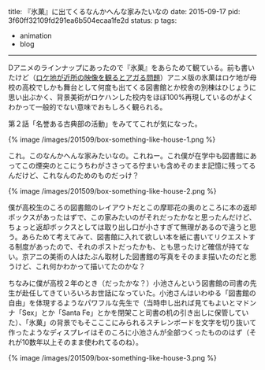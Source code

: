 title: 『氷菓』に出てくるなんかへんな家みたいなの
date: 2015-09-17
pid: 3f60ff32109fd291ea6b504ecaa1fe2d
status: p
tags:
- animation
- blog
---

Dアニメのラインナップにあったので『氷菓』をあらためて観ている。前も書いたけど（[ロケ地が近所の映像を観るとアガる問題][1]）アニメ版の氷菓はロケ地が母校の高校でしかも舞台として何度も出てくる図書館とか校舎の別棟はひじょうに思い出ぶかく、背景美術がロケハンした校内をほぼ100%再現しているのがよくわかって一般的でない意味でおもしろく観られる。

第２話「名誉ある古典部の活動」をみててこれが気になった。

{% image /images/201509/box-something-like-house-1.png %}

これ。このなんかへんな家みたいなの。これねー。これ僕が在学中も図書館にあってこの煙突のとこにうちわがささってる佇まいも含めそのまま記憶に残ってるんだけど、これなんのためのものだっけ？　

{% image /images/201509/box-something-like-house-2.png %}

僕が高校生のころの図書館のレイアウトだとこの摩耶花の奥のところに本の返却ボックスがあったはずで、この家みたいのがそれだったかなと思ったんだけど、ちょっと返却ボックスとしては取り出し口が小さすぎて無理があるので違うと思う。あらためて考えてみて、図書館に入れて欲しい本を紙に書いてリクエストする制度があったので、それのポストだったかも、とも思ったけど確信が持てない。京アニの美術の人はたぶん取材した図書館の写真をそのまま描いたのだと思うけど、これ何かわかって描いてたのかな？

ちなみに僕が高校２年のとき（だったかな？）小池さんという図書館の司書の先生が赴任してきていろいろお世話になっていた。小池さんはいわゆる「図書館の自由」を体現するようなパワフルな先生で（当時申し出れば見てもよいとマドンナ「Sex」とか「Santa Fe」とかを閉架こと司書の机の引き出しに保管していた）、「氷菓」の背景でもそこここにみられるスチレンボードを文字を切り抜いて作ったようなディスプレイはそのころに小池さんが全部つくったもののはず（それが10数年以上そのまま使われてるのね）。

{% image /images/201509/box-something-like-house-3.png %}


[1]:	http://text-perforation.doppac.cc/2015/01/31/201501/shot-on-location-in-neighborhood/